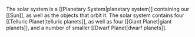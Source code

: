 The solar system is a [[Planetary System|planetary system]] containing our [[Sun]], as well as the objects that orbit it. The solar system contains four [[Telluric Planet|telluric planets]], as well as four [[Giant Planet|giant planets]], and a number of smaller [[Dwarf Planet|dwarf planets]].